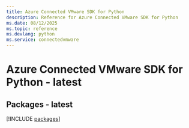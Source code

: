 ```yaml
---
title: Azure Connected VMware SDK for Python
description: Reference for Azure Connected VMware SDK for Python
ms.date: 08/12/2025
ms.topic: reference
ms.devlang: python
ms.service: connectedvmware
---
```

# Azure Connected VMware SDK for Python - latest
## Packages - latest
[!INCLUDE [packages](connected-vmware-index.md)]